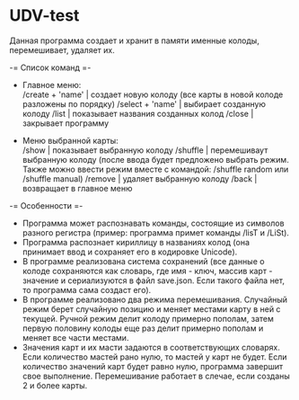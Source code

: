 # UDV-test

Данная программа создает и хранит в памяти именные колоды, перемешивает, удаляет их.

-= Список команд =-
  - Главное меню:    
    /create + 'name'      | создает новую колоду (все карты в новой колоде разложены по порядку)
    /select + 'name'      | выбирает созданную колоду
    /list                 | показывает названия созданных колод
    /close                | закрывает программу
    
  - Меню выбранной карты:    
    /show                 | показывает выбранную колоду
    /shuffle              | перемешиваут выбранную колоду (после ввода будет предложено выбрать режим. Также можно ввести режим вместе с командой: /shuffle random или /shuffle manual)
    /remove               | удаляет выбранную колоду
    /back                 | возвращает в главное меню
    
-= Особенности =-
- Программа может распознавать команды, состоящие из символов разного регистра (пример: программа примет команды /lisT и /LiSt).
- Программа распознает кириллицу в названиях колод (она принимает ввод и сохраняет его в кодировке Unicode).
- В программе реализована система сохранений (все данные о колоде сохраняются как словарь, где имя - ключ, массив карт - значение и сериализуются в файл save.json. Если такого файла нет, то программа сама создаст его).
- В программе реализовано два режима перемешивания. Случайный режим берет случайную позицию и меняет местами карту в ней с текущей. Ручной режим делит колоду примерно пополам, затем первую половину колоды еще раз делит примерно пополам и меняет все части местами.
- Значения карт и их масти задаются в соответствующих словарях. Если количество мастей рано нулю, то мастей у карт не будет. Если количество значений карт будет равно нулю, программа завершит свое выполнение. Перемешивание работает в слечае, если созданы 2 и более карты.
